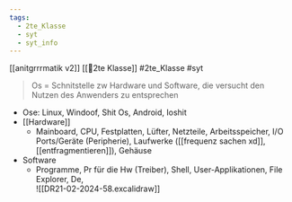 ```yaml
---
tags:
  - 2te_Klasse
  - syt
  - syt_info
---
```

[[anitgrrrmatik v2]] [[🥲2te Klasse]] #2te_Klasse #syt 

> Os = Schnitstelle zw Hardware und Software, die versucht den Nutzen des Anwenders zu entsprechen
- Ose: Linux, Windoof, Shit Os, Android, Ioshit
- [[Hardware]]
	- Mainboard, CPU, Festplatten, Lüfter, Netzteile, Arbeitsspeicher, I/O Ports/Geräte (Peripherie), Laufwerke ([[frequenz sachen xd]],[[entfragmentieren]]), Gehäuse  
- Software
	- Programme, Pr für die Hw (Treiber), Shell, User-Applikationen, File Explorer, De,    
![[DR21-02-2024-58.excalidraw]]
